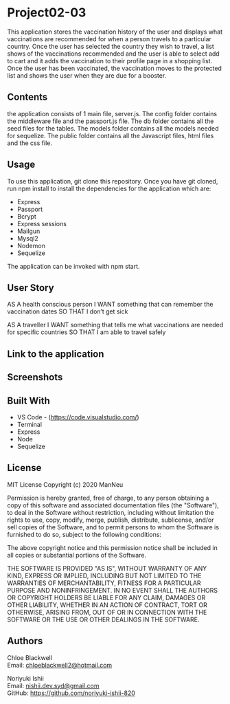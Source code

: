 # Project02-03

This application stores the vaccination history of the user and displays what vaccinations are recommended for when a person travels to a particular country. Once the user has selected the country they wish to travel, a list shows of the vaccinations recommended and the user is able to select add to cart and it adds the vaccination to their profile page in a shopping list. Once the user has been vaccinated, the vaccination moves to the protected list and shows the user when they are due for a booster. 

## Contents 

the application consists of 1 main file, server.js. The config folder contains the middleware file and the passport.js file. The db folder contains all the seed files for the tables. The models folder contains all the models needed for sequelize. The public folder contains all the Javascript files, html files and the css file. 

## Usage 

To use this application, git clone this repository. Once you have git cloned, run npm install to install the dependencies for the application which are:

- Express
- Passport 
- Bcrypt 
- Express sessions
- Mailgun 
- Mysql2
- Nodemon
- Sequelize 

The application can be invoked with npm start.

## User Story 

AS A health conscious person
I WANT something that can remember the vaccination dates 
SO THAT I don’t get sick 


AS A traveller 
I WANT something that tells me what vaccinations are needed for specific countries
SO THAT I am able to travel safely 


## Link to the application 

## Screenshots

## Built With 

- VS Code - (https://code.visualstudio.com/)
- Terminal
- Express
- Node
- Sequelize 

## License 

MIT License
Copyright (c) 2020 ManNeu

Permission is hereby granted, free of charge, to any person obtaining a copy
of this software and associated documentation files (the "Software"), to deal
in the Software without restriction, including without limitation the rights
to use, copy, modify, merge, publish, distribute, sublicense, and/or sell
copies of the Software, and to permit persons to whom the Software is
furnished to do so, subject to the following conditions:

The above copyright notice and this permission notice shall be included in all
copies or substantial portions of the Software.

THE SOFTWARE IS PROVIDED "AS IS", WITHOUT WARRANTY OF ANY KIND, EXPRESS OR
IMPLIED, INCLUDING BUT NOT LIMITED TO THE WARRANTIES OF MERCHANTABILITY,
FITNESS FOR A PARTICULAR PURPOSE AND NONINFRINGEMENT. IN NO EVENT SHALL THE
AUTHORS OR COPYRIGHT HOLDERS BE LIABLE FOR ANY CLAIM, DAMAGES OR OTHER
LIABILITY, WHETHER IN AN ACTION OF CONTRACT, TORT OR OTHERWISE, ARISING FROM,
OUT OF OR IN CONNECTION WITH THE SOFTWARE OR THE USE OR OTHER DEALINGS IN THE
SOFTWARE.

## Authors 

Chloe Blackwell<br>
Email: chloeblackwell2@hotmail.com

Noriyuki Ishii <br>
Email: nishii.dev.syd@gmail.com<br>
GitHub: https://github.com/noriyuki-ishii-820

